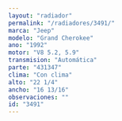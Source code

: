 ```yaml
---
layout: "radiador"
permalink: "/radiadores/3491/"
marca: "Jeep"
modelo: "Grand Cherokee"
ano: "1992"
motor: "V8 5.2, 5.9"
transmision: "Automática"
parte: "431347"
clima: "Con clima"
alto: "22 1/4"
ancho: "16 13/16"
observaciones: ""
id: "3491"
---
```


